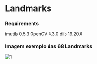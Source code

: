 # Landmarks

### Requirements

imutils 0.5.3
OpenCV 4.3.0
dlib 19.20.0



### Imagem exemplo das 68 Landmarks
![1](https://user-images.githubusercontent.com/5797933/89110308-d6244f80-d41f-11ea-9ac7-b53602548476.png)
